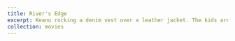 ```yaml
---
title: River's Edge
excerpt: Keanu rocking a denim vest over a leather jacket. The kids are not alright!
collection: movies
---
```

